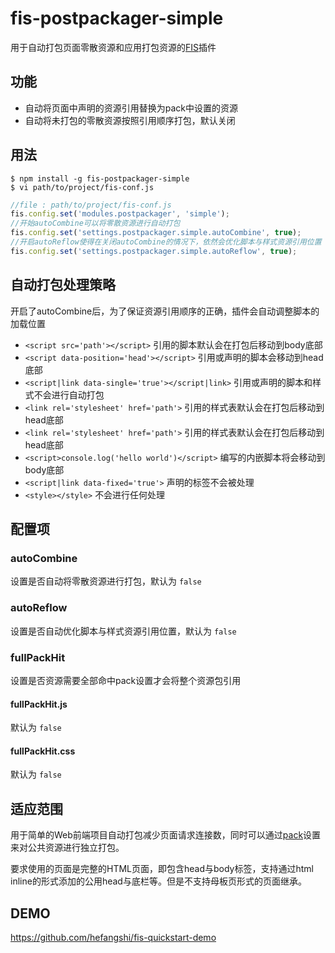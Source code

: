 # fis-postpackager-simple

用于自动打包页面零散资源和应用打包资源的[FIS](https://github.com/fex-team/fis/)插件

## 功能

 - 自动将页面中声明的资源引用替换为pack中设置的资源
 - 自动将未打包的零散资源按照引用顺序打包，默认关闭

## 用法

    $ npm install -g fis-postpackager-simple
    $ vi path/to/project/fis-conf.js

```javascript
//file : path/to/project/fis-conf.js
fis.config.set('modules.postpackager', 'simple');
//开始autoCombine可以将零散资源进行自动打包
fis.config.set('settings.postpackager.simple.autoCombine', true);
//开启autoReflow使得在关闭autoCombine的情况下，依然会优化脚本与样式资源引用位置
fis.config.set('settings.postpackager.simple.autoReflow', true);
```

## 自动打包处理策略

开启了autoCombine后，为了保证资源引用顺序的正确，插件会自动调整脚本的加载位置

 - ```<script src='path'></script>``` 引用的脚本默认会在打包后移动到body底部
 - ```<script data-position='head'></script>``` 引用或声明的脚本会移动到head底部
 - ```<script|link data-single='true'></script|link>``` 引用或声明的脚本和样式不会进行自动打包
 - ```<link rel='stylesheet' href='path'>``` 引用的样式表默认会在打包后移动到head底部
 - ```<link rel='stylesheet' href='path'>``` 引用的样式表默认会在打包后移动到head底部
 - ```<script>console.log('hello world')</script>``` 编写的内嵌脚本将会移动到body底部
 - ```<script|link data-fixed='true'>``` 声明的标签不会被处理
 - ```<style></style>``` 不会进行任何处理

## 配置项

### autoCombine

设置是否自动将零散资源进行打包，默认为 `false`

### autoReflow

设置是否自动优化脚本与样式资源引用位置，默认为 `false`

### fullPackHit

设置是否资源需要全部命中pack设置才会将整个资源包引用

#### fullPackHit.js

默认为 `false`

#### fullPackHit.css

默认为 `false`

## 适应范围

用于简单的Web前端项目自动打包减少页面请求连接数，同时可以通过[pack](https://github.com/fex-team/fis/wiki/%E9%85%8D%E7%BD%AEAPI#pack)设置来对公共资源进行独立打包。

要求使用的页面是完整的HTML页面，即包含head与body标签，支持通过html inline的形式添加的公用head与底栏等。但是不支持母板页形式的页面继承。

## DEMO

https://github.com/hefangshi/fis-quickstart-demo
